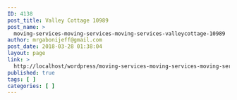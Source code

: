 ```yaml
---
ID: 4138
post_title: Valley Cottage 10989
post_name: >
  moving-services-moving-services-moving-services-valleycottage-10989
author: mrgabonijeff@gmail.com
post_date: 2018-03-28 01:38:04
layout: page
link: >
  http://localhost/wordpress/moving-services-moving-services-moving-services-valleycottage-10989/
published: true
tags: [ ]
categories: [ ]
---
```

